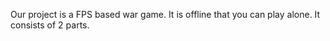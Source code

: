 Our project is a FPS based war game. 
It is offline that you can play alone.
It consists of 2 parts.
